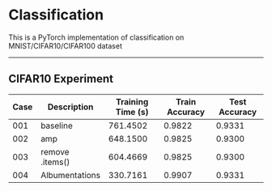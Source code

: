 # Classification
This is a PyTorch implementation of classification on MNIST/CIFAR10/CIFAR100 dataset

---

## CIFAR10 Experiment
| Case | Description     | Training Time (s) | Train Accuracy | Test Accuracy |
| ---- | --------------- | ----------------- | -------------- | ------------- |
| 001  | baseline        | 761.4502          | 0.9822         | 0.9331        |
| 002  | amp             | 648.1500          | 0.9825         | 0.9300        |
| 003  | remove .items() | 604.4669          | 0.9825         | 0.9300        |
| 004  | Albumentations  | 330.7161          | 0.9907         | 0.9331        |